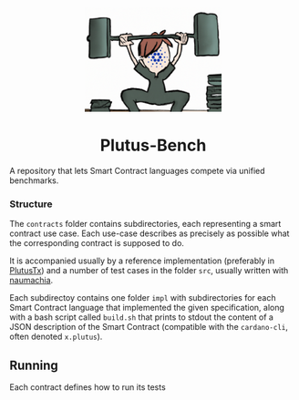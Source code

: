 <div align="center">
<img alt="A person with the Cardano logo as face, lifting heavy weights" src="plutus-bench.png" width="240" />
<h1>Plutus-Bench</h1>
</div>

A repository that lets Smart Contract languages compete via unified benchmarks.


### Structure

The `contracts` folder contains subdirectories, each representing a smart contract use case.
Each use-case describes as precisely as possible what the corresponding contract is supposed to do.

It is accompanied usually by a reference implementation (preferably in [PlutusTx](https://plutus.readthedocs.io/en/latest/))
and a number of test cases in the folder `src`, usually written with [naumachia](https://github.com/MitchTurner/naumachia).

Each subdirectoy contains one folder `impl` with subdirectories for each Smart Contract language that implemented the
given specification, along with a bash script called `build.sh` that prints to stdout
the content of a JSON description of the Smart Contract (compatible with the  `cardano-cli`, often denoted `x.plutus`).

## Running

Each contract defines how to run its tests